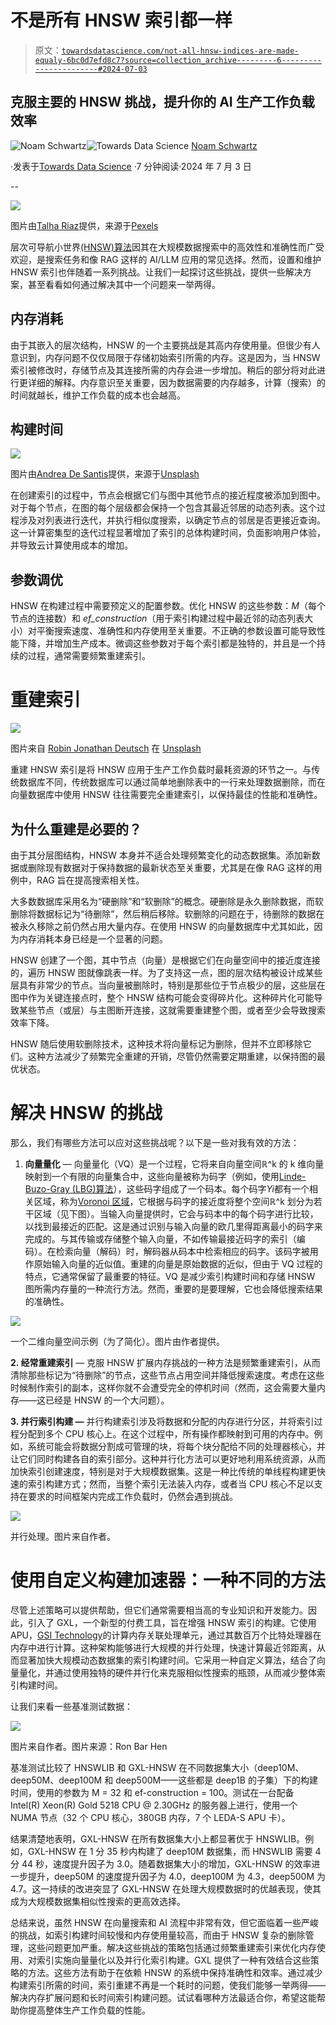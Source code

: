 # 不是所有 HNSW 索引都一样

> 原文：[`towardsdatascience.com/not-all-hnsw-indices-are-made-equaly-6bc0d7efd8c7?source=collection_archive---------6-----------------------#2024-07-03`](https://towardsdatascience.com/not-all-hnsw-indices-are-made-equaly-6bc0d7efd8c7?source=collection_archive---------6-----------------------#2024-07-03)

## 克服主要的 HNSW 挑战，提升你的 AI 生产工作负载效率

[](https://medium.com/@noamschwartz1?source=post_page---byline--6bc0d7efd8c7--------------------------------)![Noam Schwartz](https://medium.com/@noamschwartz1?source=post_page---byline--6bc0d7efd8c7--------------------------------)[](https://towardsdatascience.com/?source=post_page---byline--6bc0d7efd8c7--------------------------------)![Towards Data Science](https://towardsdatascience.com/?source=post_page---byline--6bc0d7efd8c7--------------------------------) [Noam Schwartz](https://medium.com/@noamschwartz1?source=post_page---byline--6bc0d7efd8c7--------------------------------)

·发表于[Towards Data Science](https://towardsdatascience.com/?source=post_page---byline--6bc0d7efd8c7--------------------------------) ·7 分钟阅读·2024 年 7 月 3 日

--

![](img/446cf9b1c18d035d4f8cc283ce4da2fd.png)

图片由[Talha Riaz](https://www.pexels.com/@talhariaz/)提供，来源于[Pexels](https://www.pexels.com/photo/blue-high-rise-building-2590716/)

层次可导航小世界[(HNSW)算法](https://arxiv.org/pdf/1603.09320)因其在大规模数据搜索中的高效性和准确性而广受欢迎，是搜索任务和像 RAG 这样的 AI/LLM 应用的常见选择。然而，设置和维护 HNSW 索引也伴随着一系列挑战。让我们一起探讨这些挑战，提供一些解决方案，甚至看看如何通过解决其中一个问题来一举两得。

## 内存消耗

由于其嵌入的层次结构，HNSW 的一个主要挑战是其高内存使用量。但很少有人意识到，内存问题不仅仅局限于存储初始索引所需的内存。这是因为，当 HNSW 索引被修改时，存储节点及其连接所需的内存会进一步增加。稍后的部分将对此进行更详细的解释。内存意识至关重要，因为数据需要的内存越多，计算（搜索）的时间就越长，维护工作负载的成本也会越高。

## 构建时间

![](img/98416ec9d38b70c2717f3dc96115a88d.png)

图片由[Andrea De Santis](https://unsplash.com/@santesson89?utm_source=medium&utm_medium=referral)提供，来源于[Unsplash](https://unsplash.com/?utm_source=medium&utm_medium=referral)

在创建索引的过程中，节点会根据它们与图中其他节点的接近程度被添加到图中。对于每个节点，在图的每个层级都会保持一个包含其最近邻居的动态列表。这个过程涉及对列表进行迭代，并执行相似度搜索，以确定节点的邻居是否更接近查询。这一计算密集型的迭代过程显著增加了索引的总体构建时间，负面影响用户体验，并导致云计算使用成本的增加。

## 参数调优

HNSW 在构建过程中需要预定义的配置参数。优化 HNSW 的这些参数：*M*（每个节点的连接数）和 *ef_construction*（用于索引构建过程中最近邻的动态列表大小）对平衡搜索速度、准确性和内存使用至关重要。不正确的参数设置可能导致性能下降，并增加生产成本。微调这些参数对于每个索引都是独特的，并且是一个持续的过程，通常需要频繁重建索引。

# 重建索引

![](img/4976c359067323c4cf9ecbe955530e3f.png)

图片来自 [Robin Jonathan Deutsch](https://unsplash.com/@rodeutsch?utm_source=medium&utm_medium=referral) 在 [Unsplash](https://unsplash.com/?utm_source=medium&utm_medium=referral)

重建 HNSW 索引是将 HNSW 应用于生产工作负载时最耗资源的环节之一。与传统数据库不同，传统数据库可以通过简单地删除表中的一行来处理数据删除，而在向量数据库中使用 HNSW 往往需要完全重建索引，以保持最佳的性能和准确性。

## 为什么重建是必要的？

由于其分层图结构，HNSW 本身并不适合处理频繁变化的动态数据集。添加新数据或删除现有数据对于保持数据的最新状态至关重要，尤其是在像 RAG 这样的用例中，RAG 旨在提高搜索相关性。

大多数数据库采用名为“硬删除”和“软删除”的概念。硬删除是永久删除数据，而软删除将数据标记为“待删除”，然后稍后移除。软删除的问题在于，待删除的数据在被永久移除之前仍然占用大量内存。在使用 HNSW 的向量数据库中尤其如此，因为内存消耗本身已经是一个显著的问题。

HNSW 创建了一个图，其中节点（向量）是根据它们在向量空间中的接近度连接的，遍历 HNSW 图就像跳表一样。为了支持这一点，图的层次结构被设计成某些层具有非常少的节点。当向量被删除时，特别是那些位于节点极少的层，这些层在图中作为关键连接点时，整个 HNSW 结构可能会变得碎片化。这种碎片化可能导致某些节点（或层）与主图断开连接，这就需要重建整个图，或者至少会导致搜索效率下降。

HNSW 随后使用软删除技术，这种技术将向量标记为删除，但并不立即移除它们。这种方法减少了频繁完全重建的开销，尽管仍然需要定期重建，以保持图的最优状态。

# 解决 HNSW 的挑战

那么，我们有哪些方法可以应对这些挑战呢？以下是一些对我有效的方法：

1.  **向量量化** — 向量量化（VQ）是一个过程，它将来自向量空间ℝ^k 的 k 维向量映射到一个有限的向量集合中，这些向量被称为码字（例如，使用[Linde-Buzo-Gray (LBG)算法](http://mlsp.cs.cmu.edu/courses/fall2010/class14/LBG.pdf)），这些码字组成了一个码本。每个码字*Yi*都有一个相关区域，称为[Voronoi 区域](https://en.wikipedia.org/wiki/Voronoi_diagram)，它根据与码字的接近度将整个空间ℝ^k 划分为若干区域（见下图）。当输入向量提供时，它会与码本中的每个码字进行比较，以找到最接近的匹配。这是通过识别与输入向量的欧几里得距离最小的码字来完成的。与其传输或存储整个输入向量，不如传输最接近码字的索引（编码）。在检索向量（解码）时，解码器从码本中检索相应的码字。该码字被用作原始输入向量的近似值。重建的向量是原始数据的近似，但由于 VQ 过程的特点，它通常保留了最重要的特征。VQ 是减少索引构建时间和存储 HNSW 图所需内存量的一种流行方法。然而，重要的是要理解，它也会降低搜索结果的准确性。

![](img/7852fc015aa9b971f8a2f86e72a82c04.png)

一个二维向量空间示例（为了简化）。图片由作者提供。

**2\. 经常重建索引** — 克服 HNSW 扩展内存挑战的一种方法是频繁重建索引，从而清除那些标记为“待删除”的节点，这些节点占用空间并降低搜索速度。考虑在这些时候制作索引的副本，这样你就不会遭受完全的停机时间（然而，这会需要大量内存——这已经是 HNSW 的一个大问题）。

**3\. 并行索引构建 —** 并行构建索引涉及将数据和分配的内存进行分区，并将索引过程分配到多个 CPU 核心上。在这个过程中，所有操作都映射到可用的内存中。例如，系统可能会将数据分割成可管理的块，将每个块分配给不同的处理器核心，并让它们同时构建各自的索引部分。这种并行化方法可以更好地利用系统资源，从而加快索引创建速度，特别是对于大规模数据集。这是一种比传统的单线程构建更快速的索引构建方式；然而，当整个索引无法装入内存，或者当 CPU 核心不足以支持在要求的时间框架内完成工作负载时，仍然会遇到挑战。

![](img/d947903038395466f14cdb31df9cf9da.png)

并行处理。图片来自作者。

# 使用自定义构建加速器：一种不同的方法

尽管上述策略可以提供帮助，但它们通常需要相当高的专业知识和开发能力。因此，引入了 GXL，一个新型的付费工具，旨在增强 HNSW 索引的构建。它使用 APU，[GSI Technology](https://gsitechnology.com/)的计算内存关联处理单元，通过其数百万个比特处理器在内存中进行计算。这种架构能够进行大规模的并行处理，快速计算最近邻距离，从而显著加快大规模动态数据集的索引构建时间。它采用一种自定义算法，结合了向量量化，并通过使用独特的硬件并行化来克服相似性搜索的瓶颈，从而减少整体索引构建时间。

让我们来看一些基准测试数据：

![](img/d7b4960c465121e62b514fa963c8e7c4.png)

图片来自作者。图片来源：Ron Bar Hen

基准测试比较了 HNSWLIB 和 GXL-HNSW 在不同数据集大小（deep10M、deep50M、deep100M 和 deep500M——这些都是 deep1B 的子集）下的构建时间，使用的参数为 M = 32 和 ef-construction = 100。测试在一台配备 Intel(R) Xeon(R) Gold 5218 CPU @ 2.30GHz 的服务器上进行，使用一个 NUMA 节点（32 个 CPU 核心，380GB 内存，7 个 LEDA-S APU 卡）。

结果清楚地表明，GXL-HNSW 在所有数据集大小上都显著优于 HNSWLIB。例如，GXL-HNSW 在 1 分 35 秒内构建了 deep10M 数据集，而 HNSWLIB 需要 4 分 44 秒，速度提升因子为 3.0。随着数据集大小的增加，GXL-HNSW 的效率进一步提升，deep50M 的速度提升因子为 4.0，deep100M 为 4.3，deep500M 为 4.7。这一持续的改进突显了 GXL-HNSW 在处理大规模数据时的优越表现，使其成为大规模数据集相似性搜索的更高效选择。

总结来说，虽然 HNSW 在向量搜索和 AI 流程中非常有效，但它面临着一些严峻的挑战，如索引构建时间较慢和内存使用量较高，而由于 HNSW 复杂的删除管理，这些问题更加严重。解决这些挑战的策略包括通过频繁重建索引来优化内存使用、对索引实施向量量化以及并行化索引构建。GXL 提供了一种有效结合这些策略的方法。这些方法有助于在依赖 HNSW 的系统中保持准确性和效率。通过减少构建索引所需的时间，索引重建不再是一个耗时的问题，使我们能够一举两得——解决内存扩展问题和长时间索引构建问题。试试看哪种方法最适合你，希望这能帮助你提高整体生产工作负载的性能。
